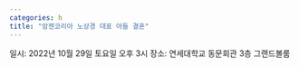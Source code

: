 ```yaml
---
categories: h
title: "암젠코리아 노상경 대표 아들 결혼"
---
```

일시: 2022년 10월 29일 토요일 오후 3시 장소: 연세대학교 동문회관 3층 그랜드볼룸